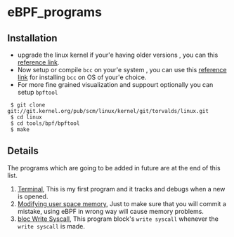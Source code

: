 # eBPF_programs

## Installation
* upgrade the linux kernel if your'e having older versions ,  you can this [reference link](https://www.freecodecamp.org/news/building-and-installing-the-latest-linux-kernel-from-source-6d8df5345980/).
* Now setup or compile ```bcc``` on your'e system , you can use this [reference link](https://github.com/iovisor/bcc/blob/master/INSTALL.md) for installing ```bcc``` on OS of your'e choice.
*  For more fine grained visualization and suppourt optionally you can setup ```bpftool``` 

```
 $ git clone git://git.kernel.org/pub/scm/linux/kernel/git/torvalds/linux.git
 $ cd linux
 $ cd tools/bpf/bpftool
 $ make

 ```

## Details

The programs which are going to be added in future are at the end of this list.
1. [Terminal](https://github.com/saireddyavs/eBPF_programs/tree/master/terminal), This is my first program and it tracks and debugs when a new is opened.
2. [Modifying user space memory](https://github.com/saireddyavs/eBPF_programs/tree/master/modifying%20user%20space%20memory), Just to make sure that you will commit a mistake, using eBPF in wrong way will cause memory problems.
3. [bloc Write Syscall](https://github.com/saireddyavs/eBPF_programs/tree/master/block%20write%20syscall), This program block's ```write syscall``` whenever the ```write syscall``` is made.

